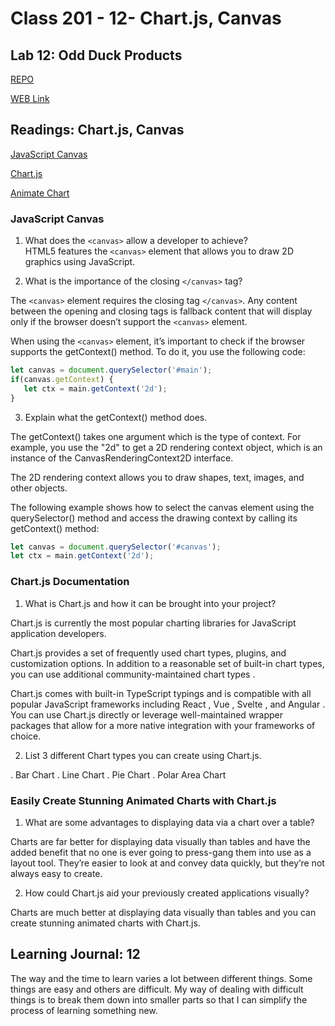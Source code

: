 # Class 201 - 12- Chart.js, Canvas

## Lab 12: Odd Duck Products

[REPO](https://github.com/VMO2020/odd-duck)

[WEB Link](https://vmo2020.github.io/odd-duck/)

## Readings: Chart.js, Canvas

[JavaScript Canvas](https://www.javascripttutorial.net/web-apis/javascript-canvas/)

[Chart.js](https://www.chartjs.org/docs/latest/)  

[Animate Chart](https://www.webdesignerdepot.com/2013/11/easily-create-stunning-animated-charts-with-chart-js/)  

### JavaScript Canvas

1. What does the `<canvas>` allow a developer to achieve?  
HTML5 features the `<canvas>` element that allows you to draw 2D graphics using JavaScript.

2. What is the importance of the closing `</canvas>` tag?  

The `<canvas>` element requires the closing tag `</canvas>`. Any content between the opening and closing tags is fallback content that will display only if the browser doesn’t support the `<canvas>` element.  

When using the `<canvas>` element, it’s important to check if the browser supports the getContext() method. To do it, you use the following code:

```js
let canvas = document.querySelector('#main');
if(canvas.getContext) {
   let ctx = main.getContext('2d');
}
```

3. Explain what the getContext() method does.  

The getContext() takes one argument which is the type of context. For example, you use the "2d" to get a 2D rendering context object, which is an instance of the CanvasRenderingContext2D interface.  

The 2D rendering context allows you to draw shapes, text, images, and other objects.

The following example shows how to select the canvas element using the querySelector() method and access the drawing context by calling its getContext() method:

```js
let canvas = document.querySelector('#canvas');
let ctx = main.getContext('2d');
```

### Chart.js Documentation

1. What is Chart.js and how it can be brought into your project?  

Chart.js is currently the most popular charting libraries for JavaScript application developers.  

Chart.js provides a set of frequently used chart types, plugins, and customization options. In addition to a reasonable set of built-in chart types, you can use additional community-maintained chart types .

Chart.js comes with built-in TypeScript typings and is compatible with all popular JavaScript frameworks including React , Vue , Svelte , and Angular . You can use Chart.js directly or leverage well-maintained wrapper packages that allow for a more native integration with your frameworks of choice.  

2. List 3 different Chart types you can create using Chart.js.  

. Bar Chart
. Line Chart
. Pie Chart
. Polar Area Chart  

### Easily Create Stunning Animated Charts with Chart.js  

1. What are some advantages to displaying data via a chart over a table?  

Charts are far better for displaying data visually than tables and have the added benefit that no one is ever going to press-gang them into use as a layout tool. They’re easier to look at and convey data quickly, but they’re not always easy to create.  

2. How could Chart.js aid your previously created applications visually?  

Charts are much better at displaying data visually than tables and you can create stunning animated charts with Chart.js.  

## Learning Journal: 12

The way and the time to learn varies a lot between different things. Some things are easy and others are difficult. My way of dealing with difficult things is to break them down into smaller parts so that I can simplify the process of learning something new.
